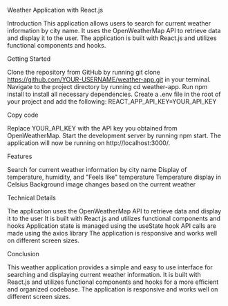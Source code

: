 Weather Application with React.js

Introduction
This application allows users to search for current weather information by city name. It uses the OpenWeatherMap API to retrieve data and display it to the user. The application is built with React.js and utilizes functional components and hooks.

Getting Started

Clone the repository from GitHub by running git clone https://github.com/YOUR-USERNAME/weather-app.git in your terminal.
Navigate to the project directory by running cd weather-app.
Run npm install to install all necessary dependencies.
Create a .env file in the root of your project and add the following: REACT_APP_API_KEY=YOUR_API_KEY

Copy code

Replace YOUR_API_KEY with the API key you obtained from OpenWeatherMap.
Start the development server by running npm start.
The application will now be running on http://localhost:3000/.

Features

Search for current weather information by city name
Display of temperature, humidity, and "Feels like" temperature
Temperature display in Celsius
Background image changes based on the current weather

Technical Details

The application uses the OpenWeatherMap API to retrieve data and display it to the user
It is built with React.js and utilizes functional components and hooks
Application state is managed using the useState hook
API calls are made using the axios library
The application is responsive and works well on different screen sizes.

Conclusion

This weather application provides a simple and easy to use interface for searching and displaying current weather information. It is built with React.js and utilizes functional components and hooks for a more efficient and organized codebase. The application is responsive and works well on different screen sizes.
